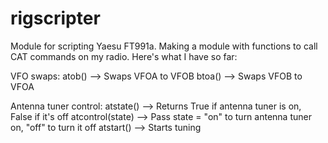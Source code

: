 # rigscripter

Module for scripting Yaesu FT991a. Making a module with functions to call CAT commands on my radio. Here's what I have so far:

VFO swaps:
atob() --> Swaps VFOA to VFOB
btoa() --> Swaps VFOB to VFOA

Antenna tuner control:
atstate() --> Returns True if antenna tuner is on, False if it's off
atcontrol(state) --> Pass state = "on" to turn antenna tuner on, "off" to turn it off
atstart() --> Starts tuning